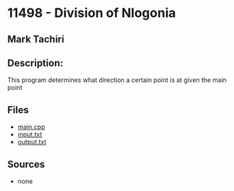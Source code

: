 # 11498 - Division of Nlogonia
## Mark Tachiri
## Description:
This program determines what direction a certain point is at given the main point
## Files
- [main.cpp](https://github.com/moononmoon/4883_prog_tech/blob/master/assignments/A03/11498/main.cpp)
- [input.txt](https://github.com/moononmoon/4883_prog_tech/blob/master/assignments/A03/11498/input.txt)
- [output.txt](https://github.com/moononmoon/4883_prog_tech/blob/master/assignments/A03/11498/output.txt)
## Sources
- none
